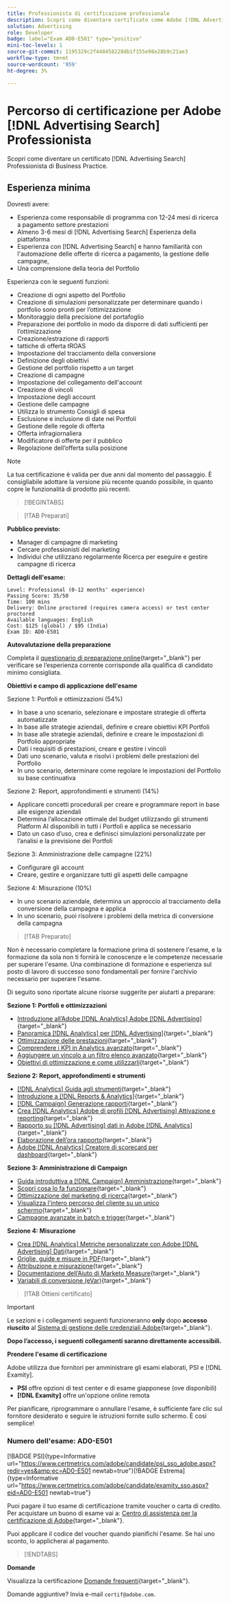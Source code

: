 ```yaml
---
title: Professionista di certificazione professionale
description: Scopri come diventare certificato come Adobe [!DNL Advertising Search] Professionista di Business Practice.
solution: Advertising
role: Developer
badge: label="Exam AD0-E501" type="positivo"
mini-toc-levels: 1
source-git-commit: 1195329c2f448458228db1f155e98e28b9c21ae3
workflow-type: tm+mt
source-wordcount: '959'
ht-degree: 3%

---
```


# Percorso di certificazione per Adobe [!DNL Advertising Search] Professionista

Scopri come diventare un certificato [!DNL Advertising Search] Professionista di Business Practice.

## Esperienza minima

Dovresti avere:

* Esperienza come responsabile di programma con 12-24 mesi di ricerca a pagamento settore prestazioni
* Almeno 3-6 mesi di [!DNL Advertising Search] Esperienza della piattaforma
* Esperienza con [!DNL Advertising Search] e hanno familiarità con l&#39;automazione delle offerte di ricerca a pagamento, la gestione delle campagne,
* Una comprensione della teoria del Portfolio

Esperienza con le seguenti funzioni:

* Creazione di ogni aspetto del Portfolio
* Creazione di simulazioni personalizzate per determinare quando i portfolio sono pronti per l’ottimizzazione
* Monitoraggio della precisione del portafoglio
* Preparazione dei portfolio in modo da disporre di dati sufficienti per l’ottimizzazione
* Creazione/estrazione di rapporti
* tattiche di offerta tROAS
* Impostazione del tracciamento della conversione
* Definizione degli obiettivi
* Gestione del portfolio rispetto a un target
* Creazione di campagne
* Impostazione del collegamento dell&#39;account
* Creazione di vincoli
* Impostazione degli account
* Gestione delle campagne
* Utilizza lo strumento Consigli di spesa
* Esclusione e inclusione di date nei Portfoli
* Gestione delle regole di offerta
* Offerta infragiornaliera
* Modificatore di offerte per il pubblico
* Regolazione dell’offerta sulla posizione

>[!NOTE]
>
>La tua certificazione è valida per due anni dal momento del passaggio. È consigliabile adottare la versione più recente quando possibile, in quanto copre le funzionalità di prodotto più recenti.

>[!BEGINTABS]

>[!TAB Preparati]

**Pubblico previsto:**

* Manager di campagne di marketing
* Cercare professionisti del marketing
* Individui che utilizzano regolarmente Ricerca per eseguire e gestire campagne di ricerca

**Dettagli dell&#39;esame:**

```
Level: Professional (0-12 months' experience)
Passing Score: 35/50
Time: 100 mins
Delivery: Online proctored (requires camera access) or test center proctored
Available languages: English
Cost: $125 (global) / $95 (India)
Exam ID: AD0-E501
```

**Autovalutazione della preparazione**

Completa il [questionario di preparazione online](https://scorpion.caveon.com/launchpad/ad-q-e407-readiness-questionnaire-for-adobe-target-architect-master-exam-copy-2yfz3t/ad-q-e501-readiness-questionnaire-for-adobe-advertising-cloud-search-business-practitioner-professional-exam){target="_blank"} per verificare se l’esperienza corrente corrisponde alla qualifica di candidato minimo consigliata.

**Obiettivi e campo di applicazione dell&#39;esame**

Sezione 1: Portfoli e ottimizzazioni (54%)

* In base a uno scenario, selezionare e impostare strategie di offerta automatizzate
* In base alle strategie aziendali, definire e creare obiettivi KPI Portfoli
* In base alle strategie aziendali, definire e creare le impostazioni di Portfolio appropriate
* Dati i requisiti di prestazioni, creare e gestire i vincoli
* Dati uno scenario, valuta e risolvi i problemi delle prestazioni del Portfolio
* In uno scenario, determinare come regolare le impostazioni del Portfolio su base continuativa

Sezione 2: Report, approfondimenti e strumenti (14%)

* Applicare concetti procedurali per creare e programmare report in base alle esigenze aziendali
* Determina l’allocazione ottimale del budget utilizzando gli strumenti Platform AI disponibili in tutti i Portfoli e applica se necessario
* Dato un caso d’uso, crea e definisci simulazioni personalizzate per l’analisi e la previsione dei Portfoli

Sezione 3: Amministrazione delle campagne (22%)

* Configurare gli account
* Creare, gestire e organizzare tutti gli aspetti delle campagne

Sezione 4: Misurazione (10%)

* In uno scenario aziendale, determina un approccio al tracciamento della conversione della campagna e applica
* In uno scenario, puoi risolvere i problemi della metrica di conversione della campagna

>[!TAB Preparato]

Non è necessario completare la formazione prima di sostenere l&#39;esame, e la formazione da sola non ti fornirà le conoscenze e le competenze necessarie per superare l&#39;esame. Una combinazione di formazione e esperienza sul posto di lavoro di successo sono fondamentali per fornire l&#39;archivio necessario per superare l&#39;esame.

Di seguito sono riportate alcune risorse suggerite per aiutarti a preparare:

**Sezione 1: Portfoli e ottimizzazioni**

* [Introduzione all’Adobe [!DNL Analytics] Adobe [!DNL Advertising]](https://experienceleague.adobe.com/docs/advertising-cloud-learn/tutorials/analytics/intro-a4adc.html?lang=en){target="_blank"}
* [Panoramica [!DNL Analytics] per [!DNL Advertising]](https://experienceleague.adobe.com/docs/advertising-cloud/integrations/analytics/overview.html?lang=en){target="_blank"}
* [Ottimizzazione delle prestazioni](https://business.adobe.com/in/products/advertising/performance-optimization.html){target="_blank"}
* [Comprendere i KPI in Analytics avanzato](https://experienceleague.adobe.com/docs/workfront-learn/tutorials-workfront/reporting/enhanced-analytics/10-kpis-overview.html){target="_blank"}
* [Aggiungere un vincolo a un filtro elenco avanzato](https://experienceleague.adobe.com/docs/marketo/using/product-docs/core-marketo-concepts/smart-lists-and-static-lists/using-smart-lists/add-a-constraint-to-a-smart-list-filter.html?lang=en){target="_blank"}
* [Obiettivi di ottimizzazione e come utilizzarli](https://experienceleague.adobe.com/docs/advertising-cloud/dsp/optimization/optimization-goals.html?lang=en){target="_blank"}

**Sezione 2: Report, approfondimenti e strumenti**

* [[!DNL Analytics] Guida agli strumenti](https://experienceleague.adobe.com/docs/analytics/analyze/home.html?lang=it){target="_blank"}
* [Introduzione a [!DNL Reports & Analytics]](https://experienceleague.adobe.com/docs/analytics/analyze/reports-analytics/getting-started.html?lang=en){target="_blank"}
* [[!DNL Campaign] Generazione rapporti](https://business.adobe.com/in/products/campaign/campaign-reporting.html){target="_blank"}
* [Crea [!DNL Analytics] Adobe di profili [!DNL Advertising] Attivazione e reporting](https://experienceleague.adobe.com/docs/advertising-cloud-learn/tutorials/analytics/analytics-profiles-a4adc.html?lang=en){target="_blank"}
* [Rapporto su [!DNL Advertising] dati in Adobe [!DNL Analytics]](https://experienceleague.adobe.com/docs/analytics/integration/advertising-analytics/advertising-analytics-workflow/aa-report-ad-data-an.html?lang=en){target="_blank"}
* [Elaborazione dell’ora rapporto](https://experienceleague.adobe.com/docs/analytics/components/virtual-report-suites/vrs-report-time-processing.html?lang=it){target="_blank"}
* [Adobe [!DNL Analytics] Creatore di scorecard per dashboard](https://experienceleague.adobe.com/docs/analytics-learn/tutorials/additional-tools/analytics-dashboards/adobe-analytics-dashboards-scorecard-builder.html?lang=en){target="_blank"}

**Sezione 3: Amministrazione di Campaign**

* [Guida introduttiva a [!DNL Campaign] Amministrazione](https://experienceleague.adobe.com/docs/campaign-standard/using/administrating/get-started-campaign-administration.html?lang=en){target="_blank"}
* [Scopri cosa lo fa funzionare](https://business.adobe.com/in/products/campaign/campaign-management.html){target="_blank"}
* [Ottimizzazione del marketing di ricerca](https://www.adobe.com/content/dam/www/us/en/avstg/search-marketing-management/pdfs/Adobe_Advertising_Cloud_Search_Marketing_Tips_and_Tricks_Sheet.pdf){target="_blank"}
* [Visualizza l&#39;intero percorso del cliente su un unico schermo](https://business.adobe.com/in/products/campaign/adobe-campaign.html){target="_blank"}
* [Campagne avanzate in batch e trigger](https://experienceleague.adobe.com/docs/marketo/using/product-docs/core-marketo-concepts/smart-campaigns/creating-a-smart-campaign/understanding-batch-and-trigger-smart-campaigns.html?lang=en){target="_blank"}

**Sezione 4: Misurazione**

* [Crea [!DNL Analytics] Metriche personalizzate con Adobe [!DNL Advertising] Dati](https://experienceleague.adobe.com/docs/advertising-cloud-learn/tutorials/analytics/analytics-custom-metrics-a4adc.html?lang=en){target="_blank"}
* [Griglie, guide e misure in PDF](https://helpx.adobe.com/in/acrobat/using/grids-guides-measurements-pdfs.html){target="_blank"}
* [Attribuzione e misurazione](https://business.adobe.com/in/products/advertising/attribution-measurement.html){target="_blank"}
* [Documentazione dell’Aiuto di Marketo Measure](https://experienceleague.adobe.com/docs/marketo-measure/using/home.html?lang=en){target="_blank"}
* [Variabili di conversione (eVar)](https://experienceleague.adobe.com/docs/analytics/admin/admin-tools/manage-report-suites/edit-report-suite/conversion-variables/conversion-var-admin.html?lang=en){target="_blank"}

>[!TAB Ottieni certificato]

>[!IMPORTANT]
>
>Le sezioni e i collegamenti seguenti funzioneranno **only**  dopo **accesso riuscito** al [Sistema di gestione delle credenziali Adobe](http://www.certmetrics.com/adobe){target="_blank"}.

**Dopo l’accesso, i seguenti collegamenti saranno direttamente accessibili.**

**Prendere l&#39;esame di certificazione**

Adobe utilizza due fornitori per amministrare gli esami elaborati, PSI e [!DNL Examity].

* **PSI** offre opzioni di test center e di esame giapponese (ove disponibili)
* **[!DNL Examity]** offre un&#39;opzione online remota

Per pianificare, riprogrammare o annullare l&#39;esame, è sufficiente fare clic sul fornitore desiderato e seguire le istruzioni fornite sullo schermo. È così semplice!

### Numero dell&#39;esame: AD0-E501

[!BADGE PSI]{type=Informative url="https://www.certmetrics.com/adobe/candidate/psi_sso_adobe.aspx?redir=yes&amp;ec=AD0-E501 newtab=true"}[!BADGE Estrema]{type=Informative url="https://www.certmetrics.com/adobe/candidate/examity_sso.aspx?eid=AD0-E501 newtab=true"}

Puoi pagare il tuo esame di certificazione tramite voucher o carta di credito. Per acquistare un buono di esame vai a: [Centro di assistenza per la certificazione di Adobe](https://market.xvoucher.com/adobe/global){target="_blank"}.

Puoi applicare il codice del voucher quando pianifichi l&#39;esame. Se hai uno sconto, lo applicherai al pagamento.

>[!ENDTABS]

**Domande**

Visualizza la certificazione [Domande frequenti](https://experienceleague.adobe.com/docs/certification/certification/faq.html?lang=en){target="_blank"}.

Domande aggiuntive? Invia e-mail `certif@adobe.com`.
